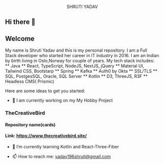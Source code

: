 <div align="center">
	SHRUTI YADAV
</div>

## Hi there  👋
## Welcome

My name is Shruti Yadav and this is my personal repository. I am a Full Stack developer who started her career in IT industry in 2016. I am an Indian by birth living in Oslo,Norway for couple of years.
My tech stack includes:
 ** Java
 ** React, TypeScript, NodeJS, NextJS, jQuery
 ** Material UI, Tailwind CSS, Bootstarp
 ** Spring
 ** Kafka
 ** Auth0 by Okta
 ** SSL/TLS
 ** SQL, PostgesSQL, Oracle, SQL Server
 ** Kotlin
 ** D3, ThreeJS, R3F
 ** Headless CMS( Prismic)

Here are some ideas to get you started:

- 🔭 I am currently working on my My Hobby Project 
### TheCreativeBird
#### Repository name(cards) 
#### Link: https://www.thecreativebird.site/

- 🌱 I’m currently learning Kotlin and React-Three-Fiber

- 📫 How to reach me: yadav196shruti@gmail.com


